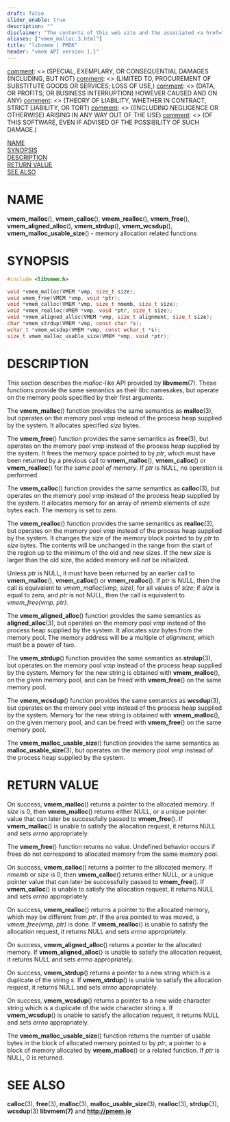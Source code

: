 ```yaml
---
draft: false
slider_enable: true
description: ""
disclaimer: "The contents of this web site and the associated <a href=\"https://github.com/pmem\">GitHub repositories</a> are BSD-licensed open source."
aliases: ["vmem_malloc.3.html"]
title: "libvmem | PMDK"
header: "vmem API version 1.1"
---
```


[comment]: <> (Copyright 2017, Intel Corporation)

[comment]: <> (Redistribution and use in source and binary forms, with or without)
[comment]: <> (modification, are permitted provided that the following conditions)
[comment]: <> (are met:)
[comment]: <> (    * Redistributions of source code must retain the above copyright)
[comment]: <> (      notice, this list of conditions and the following disclaimer.)
[comment]: <> (    * Redistributions in binary form must reproduce the above copyright)
[comment]: <> (      notice, this list of conditions and the following disclaimer in)
[comment]: <> (      the documentation and/or other materials provided with the)
[comment]: <> (      distribution.)
[comment]: <> (    * Neither the name of the copyright holder nor the names of its)
[comment]: <> (      contributors may be used to endorse or promote products derived)
[comment]: <> (      from this software without specific prior written permission.)

[comment]: <> (THIS SOFTWARE IS PROVIDED BY THE COPYRIGHT HOLDERS AND CONTRIBUTORS)
[comment]: <> ("AS IS" AND ANY EXPRESS OR IMPLIED WARRANTIES, INCLUDING, BUT NOT)
[comment]: <> (LIMITED TO, THE IMPLIED WARRANTIES OF MERCHANTABILITY AND FITNESS FOR)
[comment]: <> (A PARTICULAR PURPOSE ARE DISCLAIMED. IN NO EVENT SHALL THE COPYRIGHT)
[comment]: <> (OWNER OR CONTRIBUTORS BE LIABLE FOR ANY DIRECT, INDIRECT, INCIDENTAL,)
[comment]: <> (SPECIAL, EXEMPLARY, OR CONSEQUENTIAL DAMAGES (INCLUDING, BUT NOT)
[comment]: <> (LIMITED TO, PROCUREMENT OF SUBSTITUTE GOODS OR SERVICES; LOSS OF USE,)
[comment]: <> (DATA, OR PROFITS; OR BUSINESS INTERRUPTION) HOWEVER CAUSED AND ON ANY)
[comment]: <> (THEORY OF LIABILITY, WHETHER IN CONTRACT, STRICT LIABILITY, OR TORT)
[comment]: <> ((INCLUDING NEGLIGENCE OR OTHERWISE) ARISING IN ANY WAY OUT OF THE USE)
[comment]: <> (OF THIS SOFTWARE, EVEN IF ADVISED OF THE POSSIBILITY OF SUCH DAMAGE.)

[comment]: <> (vmem_malloc.3 -- man page for memory allocation related functions)

[NAME](#name)<br />
[SYNOPSIS](#synopsis)<br />
[DESCRIPTION](#description)<br />
[RETURN VALUE](#return-value)<br />
[SEE ALSO](#see-also)<br />


# NAME #

**vmem_malloc**(), **vmem_calloc**(), **vmem_realloc**(),
**vmem_free**(), **vmem_aligned_alloc**(), **vmem_strdup**(),
**vmem_wcsdup**(), **vmem_malloc_usable_size**() - memory allocation related functions


# SYNOPSIS #

```c
#include <libvmem.h>

void *vmem_malloc(VMEM *vmp, size_t size);
void vmem_free(VMEM *vmp, void *ptr);
void *vmem_calloc(VMEM *vmp, size_t nmemb, size_t size);
void *vmem_realloc(VMEM *vmp, void *ptr, size_t size);
void *vmem_aligned_alloc(VMEM *vmp, size_t alignment, size_t size);
char *vmem_strdup(VMEM *vmp, const char *s);
wchar_t *vmem_wcsdup(VMEM *vmp, const wchar_t *s);
size_t vmem_malloc_usable_size(VMEM *vmp, void *ptr);
```


# DESCRIPTION #

This section describes the *malloc*-like API provided by **libvmem**(7).
These functions provide the same semantics as their libc namesakes,
but operate on the memory pools specified by their first arguments.

The **vmem_malloc**() function provides the same semantics as **malloc**(3),
but operates on the memory pool *vmp* instead of the process heap
supplied by the system. It allocates specified *size* bytes.

The **vmem_free**() function provides the same semantics as **free**(3),
but operates on the memory pool *vmp* instead of the process heap
supplied by the system. It frees the memory space pointed to by *ptr*, which
must have been returned by a previous call to **vmem_malloc**(),
**vmem_calloc**() or **vmem_realloc**() for *the same pool of memory*.
If *ptr* is NULL, no operation is performed.

The **vmem_calloc**() function provides the same semantics as **calloc**(3),
but operates on the memory pool *vmp* instead of the process heap
supplied by the system. It allocates memory for an array of *nmemb* elements of
*size* bytes each. The memory is set to zero.

The **vmem_realloc**() function provides the same semantics as **realloc**(3),
but operates on the memory pool *vmp* instead of the process heap supplied by
the system. It changes the size of the memory block pointed to by *ptr* to
*size* bytes. The contents will be unchanged in the range from the start of the
region up to the minimum of the old and new sizes. If the new size is larger
than the old size, the added memory will *not* be initialized.

Unless *ptr* is NULL, it must have been returned by an earlier call to
**vmem_malloc**(), **vmem_calloc**() or **vmem_realloc**(). If *ptr* is NULL,
then the call is equivalent to *vmem_malloc(vmp, size)*, for all values of
*size*; if *size* is equal to zero, and *ptr* is not NULL, then the call
is equivalent to *vmem_free(vmp, ptr)*.

The **vmem_aligned_alloc**() function provides the same semantics as
**aligned_alloc**(3), but operates on the memory pool *vmp* instead of
the process heap supplied by the system. It allocates *size* bytes from
the memory pool. The memory address will be a multiple of *alignment*,
which must be a power of two.

The **vmem_strdup**() function provides the same semantics as **strdup**(3),
but operates on the memory pool *vmp* instead of the process heap supplied by the
system. Memory for the new string is obtained with **vmem_malloc**(), on the given
memory pool, and can be freed with **vmem_free**() on the same memory pool.

The **vmem_wcsdup**() function provides the same semantics as **wcsdup**(3),
but operates on the memory pool *vmp* instead of the process heap supplied by the
system. Memory for the new string is obtained with **vmem_malloc**(), on the given
memory pool, and can be freed with **vmem_free**() on the same memory pool.

The **vmem_malloc_usable_size**() function provides the same semantics as
**malloc_usable_size**(3), but operates on the memory pool *vmp* instead of the
process heap supplied by the system.


# RETURN VALUE #

On success, **vmem_malloc**() returns a pointer to the allocated memory.
If *size* is 0, then **vmem_malloc**() returns either NULL,
or a unique pointer value that can later be successfully passed to
**vmem_free**(). If **vmem_malloc**() is unable to satisfy the allocation
request, it returns NULL and sets *errno* appropriately.

The **vmem_free**() function returns no value.
Undefined behavior occurs if frees do not correspond to allocated memory
from the same memory pool.

On success, **vmem_calloc**() returns a pointer to the allocated memory. If
*nmemb* or *size* is 0, then **vmem_calloc**() returns either NULL, or a unique
pointer value that can later be successfully passed to **vmem_free**().
If **vmem_calloc**() is unable to satisfy the allocation request, it returns
NULL and sets *errno* appropriately.

On success, **vmem_realloc**() returns a pointer to the allocated memory, which
may be different from *ptr*. If the area pointed to was moved, a
*vmem_free(vmp, ptr)* is done. If **vmem_realloc**() is unable to satisfy the
allocation request, it returns NULL and sets *errno* appropriately.

On success, **vmem_aligned_alloc**() returns a pointer to the allocated memory.
If **vmem_aligned_alloc**() is unable to satisfy the allocation request, it
returns NULL and sets *errno* appropriately.

On success, **vmem_strdup**() returns a pointer to a new string which is a
duplicate of the string *s*. If **vmem_strdup**() is unable to satisfy the
allocation request, it returns NULL and sets *errno* appropriately.

On success, **vmem_wcsdup**() returns a pointer to a new wide character string
which is a duplicate of the wide character string *s*. If **vmem_wcsdup**()
is unable to satisfy the allocation request, it returns NULL and sets *errno*
appropriately.

The **vmem_malloc_usable_size**() function returns the number of usable bytes
in the block of allocated memory pointed to by *ptr*, a pointer to a block of
memory allocated by **vmem_malloc**() or a related function. If *ptr* is NULL,
0 is returned.


# SEE ALSO #

**calloc**(3), **free**(3), **malloc**(3), **malloc_usable_size**(3),
**realloc**(3), **strdup**(3), **wcsdup**(3) **libvmem(7)** and **<http://pmem.io>**
